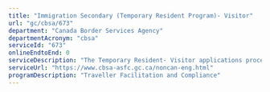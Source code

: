 ```yaml
---
title: "Immigration Secondary (Temporary Resident Program)- Visitor"
url: "gc/cbsa/673"
department: "Canada Border Services Agency"
departmentAcronym: "cbsa"
serviceId: "673"
onlineEndtoEnd: 0
serviceDescription: "The Temporary Resident- Visitor applications processing at Canadian POEs."
serviceUrl: "https://www.cbsa-asfc.gc.ca/noncan-eng.html"
programDescription: "Traveller Facilitation and Compliance"
---
```

